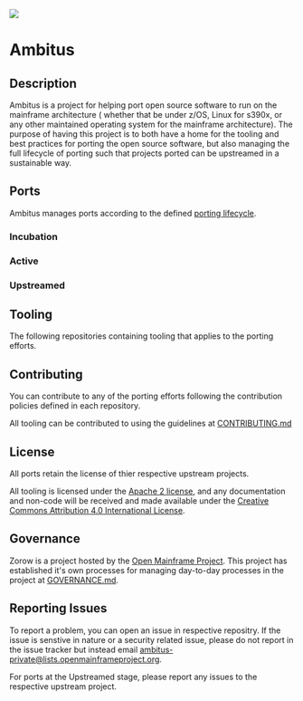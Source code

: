 ![](https://github.com/openmainframeproject/artwork/blob/master/projects/ambitus/ambitus-color.svg)

# Ambitus

## Description
Ambitus is a project for helping port open source software to run on the mainframe architecture ( whether that be under z/OS, Linux for s390x, or any other maintained operating system for the mainframe architecture). The purpose of having this project is to both have a home for the tooling and best practices for porting the open source software, but also managing the full lifecycle of porting such that projects ported can be upstreamed in a sustainable way.

## Ports
Ambitus manages ports according to the defined [porting lifecycle](porting_lifecycle.md).

### Incubation

### Active

### Upstreamed

## Tooling
The following repositories containing tooling that applies to the porting efforts.


## Contributing
You can contribute to any of the porting efforts following the contribution policies defined in each repository.

All tooling can be contributed to using the guidelines at [CONTRIBUTING.md](CONTRIBUTING.md)

## License
All ports retain the license of thier respective upstream projects.

All tooling is licensed under the [Apache 2 license](https://spdx.org/licenses/Apache-2.0.html), and any documentation and non-code will be received and made available under the [Creative Commons Attribution 4.0 International License](http://creativecommons.org/licenses/by/4.0/).

## Governance
Zorow is a project hosted by the [Open Mainframe Project](https://openmainframeproject.org). This project has established it's own processes for managing day-to-day processes in the project at [GOVERNANCE.md](GOVERNANCE.md).

## Reporting Issues
To report a problem, you can open an issue in respective repositry. If the issue is senstive in nature or a security related issue, please do not report in the issue tracker but instead email ambitus-private@lists.openmainframeproject.org.

For ports at the Upstreamed stage, please report any issues to the respective upstream project.
